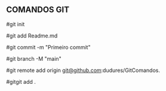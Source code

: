 ## COMANDOS GIT

#git init

#git add Readme.md

#git commit -m "Primeiro commit"

#git branch -M "main"

#git remote add origin git@github.com:dudures/GitComandos.

#gitgit add .